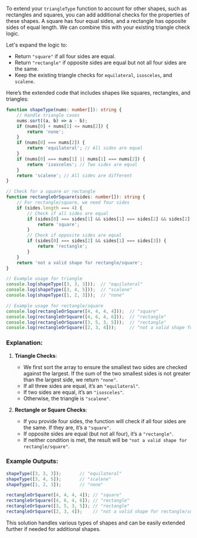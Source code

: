 To extend your `triangleType` function to account for other shapes, such as rectangles and squares, you can add additional checks for the properties of these shapes. A square has four equal sides, and a rectangle has opposite sides of equal length. We can combine this with your existing triangle check logic.

Let's expand the logic to:
- Return `"square"` if all four sides are equal.
- Return `"rectangle"` if opposite sides are equal but not all four sides are the same.
- Keep the existing triangle checks for `equilateral`, `isosceles`, and `scalene`.

Here’s the extended code that includes shapes like squares, rectangles, and triangles:

```typescript
function shapeType(nums: number[]): string {
    // Handle triangle cases
    nums.sort((a, b) => a - b);
    if (nums[0] + nums[1] <= nums[2]) {
        return 'none';
    }
    if (nums[0] === nums[2]) {
        return 'equilateral'; // All sides are equal
    }
    if (nums[0] === nums[1] || nums[1] === nums[2]) {
        return 'isosceles'; // Two sides are equal
    }
    return 'scalene'; // All sides are different
}

// Check for a square or rectangle
function rectangleOrSquare(sides: number[]): string {
    // For rectangle/square, we need four sides
    if (sides.length === 4) {
        // Check if all sides are equal
        if (sides[0] === sides[1] && sides[1] === sides[2] && sides[2] === sides[3]) {
            return 'square';
        }
        // Check if opposite sides are equal
        if (sides[0] === sides[2] && sides[1] === sides[3]) {
            return 'rectangle';
        }
    }
    return 'not a valid shape for rectangle/square';
}

// Example usage for triangle
console.log(shapeType([3, 3, 3]));  // "equilateral"
console.log(shapeType([3, 4, 5]));  // "scalene"
console.log(shapeType([1, 2, 3]));  // "none"

// Example usage for rectangle/square
console.log(rectangleOrSquare([4, 4, 4, 4]));  // "square"
console.log(rectangleOrSquare([4, 6, 4, 6]));  // "rectangle"
console.log(rectangleOrSquare([3, 5, 3, 5]));  // "rectangle"
console.log(rectangleOrSquare([2, 3, 4]));     // "not a valid shape for rectangle/square"
```

### Explanation:
1. **Triangle Checks**: 
   - We first sort the array to ensure the smallest two sides are checked against the largest. If the sum of the two smallest sides is not greater than the largest side, we return `"none"`.
   - If all three sides are equal, it’s an `"equilateral"`.
   - If two sides are equal, it’s an `"isosceles"`.
   - Otherwise, the triangle is `"scalene"`.

2. **Rectangle or Square Checks**:
   - If you provide four sides, the function will check if all four sides are the same. If they are, it’s a `"square"`.
   - If opposite sides are equal (but not all four), it’s a `"rectangle"`.
   - If neither condition is met, the result will be `"not a valid shape for rectangle/square"`.

### Example Outputs:
```js
shapeType([3, 3, 3]);       // "equilateral"
shapeType([3, 4, 5]);       // "scalene"
shapeType([1, 2, 3]);       // "none"

rectangleOrSquare([4, 4, 4, 4]); // "square"
rectangleOrSquare([4, 6, 4, 6]); // "rectangle"
rectangleOrSquare([3, 5, 3, 5]); // "rectangle"
rectangleOrSquare([2, 3, 4]);    // "not a valid shape for rectangle/square"
```

This solution handles various types of shapes and can be easily extended further if needed for additional shapes.